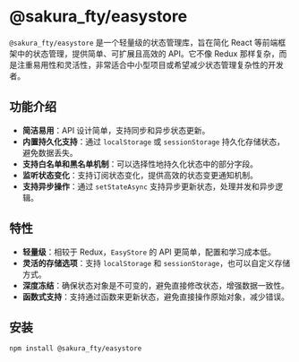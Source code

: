 # @sakura_fty/easystore

`@sakura_fty/easystore` 是一个轻量级的状态管理库，旨在简化 React 等前端框架中的状态管理，提供简单、可扩展且高效的 API。它不像 Redux 那样复杂，而是注重易用性和灵活性，非常适合中小型项目或希望减少状态管理复杂性的开发者。

## 功能介绍

- **简洁易用**：API 设计简单，支持同步和异步状态更新。
- **内置持久化支持**：通过 `localStorage` 或 `sessionStorage` 持久化存储状态，避免数据丢失。
- **支持白名单和黑名单机制**：可以选择性地持久化状态中的部分字段。
- **监听状态变化**：支持订阅状态变化，提供高效的状态变更通知机制。
- **支持异步操作**：通过 `setStateAsync` 支持异步更新状态，处理并发和异步逻辑。

## 特性

- **轻量级**：相较于 Redux，`EasyStore` 的 API 更简单，配置和学习成本低。
- **灵活的存储选项**：支持 `localStorage` 和 `sessionStorage`，也可以自定义存储方式。
- **深度冻结**：确保状态对象是不可变的，避免直接修改状态，增强数据一致性。
- **函数式支持**：支持通过函数来更新状态，避免直接操作原始对象，减少错误。

## 安装

```bash
npm install @sakura_fty/easystore
